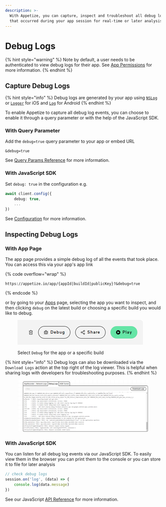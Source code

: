 ```yaml
---
description: >-
  With Appetize, you can capture, inspect and troubleshoot all debug log events
  that occurred during your app session for real-time or later analysis.
---
```


# Debug Logs

{% hint style="warning" %}
Note by default, a user needs to be authenticated to view debug logs for their app. See [App Permissions](../platform/app-permissions.md) for more information.
{% endhint %}

## Capture Debug Logs

{% hint style="info" %}
Debug logs are generated by your app using [`NSLog`](https://developer.apple.com/documentation/foundation/1395275-nslog) or [`Logger`](https://developer.apple.com/documentation/os/logger) for iOS and [`Log`](https://developer.android.com/reference/android/util/Log) for Android
{% endhint %}

To enable Appetize to capture all debug log events, you can choose to enable it through a query parameter or with the help of the JavaScript SDK.

### With Query Parameter

Add the `debug=true` query parameter to your app or embed URL

```uri
&debug=true
```

See [Query Params Reference](query-params-reference.md#debug) for more information.

### With JavaScript SDK

Set `debug: true` in the configuration e.g.

```typescript
await client.config({
    debug: true,
    ...
})
```

See [Configuration](../javascript-sdk/configuration.md#debug) for more information.

## Inspecting Debug Logs

### With App Page

The app page provides a simple debug log of all the events that took place. You can access this via your app's app link

{% code overflow="wrap" %}
```url
https://appetize.io/app/{appId|buildId|publicKey}?&debug=true
```
{% endcode %}

or by going to your [Apps](https://appetize.io/apps) page, selecting the app you want to inspect, and then clicking `debug` on the latest build or choosing a specific build you would like to debug.

<figure><img src="../.gitbook/assets/image (17).png" alt=""><figcaption><p>Select <code>Debug</code> for the app or a specific build</p></figcaption></figure>

{% hint style="info" %}
Debug logs can also be downloaded via the `Download Logs` action at the top right of the log viewer. This is helpful when sharing logs with developers for troubleshooting purposes.
{% endhint %}

<figure><img src="../.gitbook/assets/Screenshot 2023-10-24 115137.png" alt="Example Debug logs from App Page"><figcaption></figcaption></figure>

### With JavaScript SDK

You can listen for all debug log events via our JavaScript SDK. To easily view them in the browser you can print them to the console or you can store it to file for later analysis

```typescript
// check debug logs
session.on('log', (data) => {
    console.log(data.message)
})
```

See our JavaScript [API Reference](../javascript-sdk/api-reference.md#on-1) for more information.
